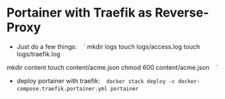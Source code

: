 # Portainer with Traefik as Reverse-Proxy

* Just do a few things:
` ` ` 
mkdir logs
touch logs/access.log
touch logs/traefik.log

mkdir content
touch content/acme.json
chmod 600 content/acme.json
` ` `

* deploy portainer with traefik:
` ` `
docker stack deploy -c docker-compose.traefik.portainer.yml portainer
` ` ` 
